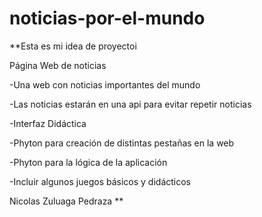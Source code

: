 # noticias-por-el-mundo

**Esta es mi idea de proyectoi

Página Web de noticias 

-Una web con noticias importantes del mundo

-Las noticias estarán en una api para evitar repetir noticias 

-Interfaz Didáctica 

-Phyton para creación de distintas pestañas en la web

-Phyton para la lógica de la aplicación 

-Incluir algunos juegos básicos y didácticos

Nicolas Zuluaga Pedraza 
**
